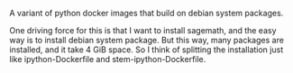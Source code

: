 A variant of python docker images that build on debian system packages.

One driving force for this is that I want to install sagemath, and the easy way is to install debian system package.
But this way, many packages are installed, and it take 4 GiB space.
So I think of splitting the installation just like ipython-Dockerfile and stem-ipython-Dockerfile.
